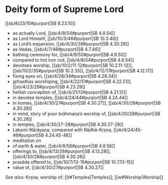 # Deity form of Supreme Lord

[[sb/8/23/10#purport|SB 8.23.10]]

* as actually Lord, [[sb/4/8/54#purport|SB 4.8.54]]
* as Lord Himself, [[sb/10/3/46#purport|SB 10.3.46]]
* as Lord’s expansion, [[sb/4/30/28#purport|SB 4.30.28]]
* as Vedas, [[sb/4/7/46#purport|SB 4.7.46]]
* bathing ceremony for, [[sb/4/9/50#purport|SB 4.9.50]]
* compared to hot iron rod, [[sb/4/8/54#purport|SB 4.8.54]]
* devotees worship, [[sb/10/2/11-12#purport|SB 10.2.11-12]], [[sb/10/2/35#purport|SB 10.2.35]], [[sb/4/12/17#purport|SB 4.12.17]]
* fixing eyes on, [[sb/4/28/34#purport|SB 4.28.34]]
* gṛhasthas worshiping, [[sb/4/22/51#purport|SB 4.22.51]], [[sb/4/23/29#purport|SB 4.23.29]]
* hellish conception of, [[sb/4/21/12#purport|SB 4.21.12]]
* in devotee temples, [[sb/4/24/44#purport|SB 4.24.44]]
* in homes, [[sb/4/30/27#purport|SB 4.30.27]], [[sb/4/30/28#purport|SB 4.30.28]]
* in mind, story of poor brāhmaṇa’s worship of, [[sb/4/30/28#purport|SB 4.30.28]]
* in temples, [[sb/4/30/27-28#purport|SB 4.30.27-28]]
* Lakṣmī-Nārāyaṇa, compared with Rādhā-Kṛṣṇa, [[sb/4/24/45-46#purport|SB 4.24.45-46]]
* meditation on 
* of earth & water, [[sb/4/8/56#purport|SB 4.8.56]]
* offerings to, [[sb/4/13/28#purport|SB 4.13.28]], [[sb/4/30/28#purport|SB 4.30.28]]
* prasāda offered to, [[sb/10/7/13-15#purport|SB 10.7.13-15]]
* value of, [[sb/4/30/27#purport|SB 4.30.27]]

*See also:* Kṛṣṇa; worship of; [[t#Temples|Temples]]; [[w#Worship|Worship]]
